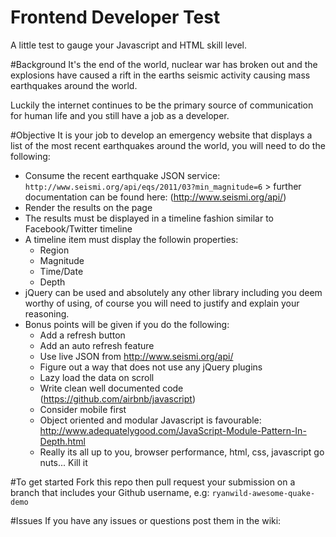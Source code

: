 Frontend Developer Test
=======================
A little test to gauge your Javascript and HTML skill level.

#Background
It's the end of the world, nuclear war has broken out and the explosions have caused a rift in the earths seismic
activity causing mass earthquakes around the world.

Luckily the internet continues to be the primary source of communication for human life and you still have a job as a
developer.

#Objective
It is your job to develop an emergency website that displays a list of the most recent earthquakes around the world, you
will need to do the following:

 * Consume the recent earthquake JSON service:
 ```http://www.seismi.org/api/eqs/2011/03?min_magnitude=6``` > further documentation can be found here: (http://www.seismi.org/api/)
 * Render the results on the page
 * The results must be displayed in a timeline fashion similar to Facebook/Twitter timeline
 * A timeline item must display the followin properties:
    * Region
    * Magnitude
    * Time/Date
    * Depth
 * jQuery can be used and absolutely any other library including you deem worthy of using, of course you will need to justify and
 explain your reasoning.
 * Bonus points will be given if you do the following:
    * Add a refresh button
    * Add an auto refresh feature
    * Use live JSON from http://www.seismi.org/api/
    * Figure out a way that does not use any jQuery plugins
    * Lazy load the data on scroll
    * Write clean well documented code (https://github.com/airbnb/javascript)
    * Consider mobile first
    * Object oriented and modular Javascript is favourable: http://www.adequatelygood.com/JavaScript-Module-Pattern-In-Depth.html
    * Really its all up to you, browser performance, html, css, javascript go nuts... Kill it

#To get started
Fork this repo then pull request your submission on a branch that includes your Github username, e.g:
```ryanwild-awesome-quake-demo```

#Issues
If you have any issues or questions post them in the wiki: